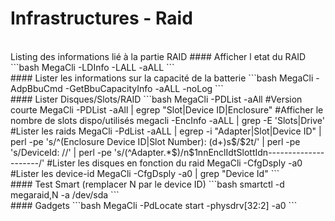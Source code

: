 Infrastructures - Raid
==
<br/>
Listing des informations lié à la partie RAID
#### Afficher l etat du RAID
```bash
MegaCli -LDInfo -LALL -aALL
```
</br>
#### Lister les informations sur la capacité de la batterie
```bash
MegaCli -AdpBbuCmd -GetBbuCapacityInfo -aALL -noLog
```
</br>
#### Lister Disques/Slots/RAID
```bash
MegaCli -PDList -aAll
#Version courte
MegaCli -PDList -aAll | egrep "Slot|Device ID|Enclosure"
#Afficher le nombre de slots dispo/utilisés
megacli -EncInfo -aALL | grep -E 'Slots|Drive'
#Lister les raids
MegaCli -PdList -aALL | egrep -i "Adapter|Slot|Device ID" | perl -pe 's/^(Enclosure Device ID|Slot Number): (d+)s$/$2t/' | perl -pe 's/DeviceId: //' | perl -pe 's/(^Adapter.*$)/n$1nnEnclIdtSlottIdn---------------------/'
#Lister les disques en fonction du raid
MegaCli -CfgDsply -a0
#Lister les device-id
MegaCli -CfgDsply -a0 | grep "Device Id"
```
</br>
#### Test Smart (remplacer N par le device ID)
```bash
smartctl -d megaraid,N -a /dev/sda
```
</br>
#### Gadgets
```bash
MegaCli -PdLocate start -physdrv[32:2] -a0
```
